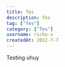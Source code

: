```yaml
---
title: Tes
description: Tes
tag: ["Tes"]
category: ["Tes"]
username: ricko-v
createdAt: 2022-7-7
---
```


Testing uhuy
